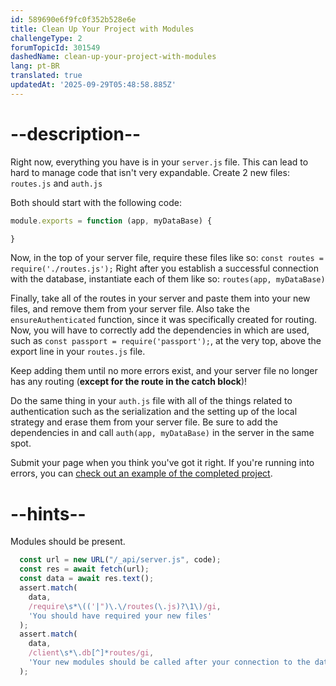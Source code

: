 ```yaml
---
id: 589690e6f9fc0f352b528e6e
title: Clean Up Your Project with Modules
challengeType: 2
forumTopicId: 301549
dashedName: clean-up-your-project-with-modules
lang: pt-BR
translated: true
updatedAt: '2025-09-29T05:48:58.885Z'
---
```


# --description--

Right now, everything you have is in your `server.js` file. This can lead to hard to manage code that isn't very expandable. Create 2 new files: `routes.js` and `auth.js`

Both should start with the following code:

```js
module.exports = function (app, myDataBase) {

}
```

Now, in the top of your server file, require these files like so: `const routes = require('./routes.js');` Right after you establish a successful connection with the database, instantiate each of them like so: `routes(app, myDataBase)`

Finally, take all of the routes in your server and paste them into your new files, and remove them from your server file. Also take the `ensureAuthenticated` function, since it was specifically created for routing. Now, you will have to correctly add the dependencies in which are used, such as `const passport = require('passport');`, at the very top, above the export line in your `routes.js` file.

Keep adding them until no more errors exist, and your server file no longer has any routing (**except for the route in the catch block**)!

Do the same thing in your `auth.js` file with all of the things related to authentication such as the serialization and the setting up of the local strategy and erase them from your server file. Be sure to add the dependencies in and call `auth(app, myDataBase)` in the server in the same spot.

Submit your page when you think you've got it right. If you're running into errors, you can <a href="https://forum.freecodecamp.org/t/advanced-node-and-express/567135#clean-up-your-project-with-modules-2" target="_blank" rel="noopener noreferrer nofollow">check out an example of the completed project</a>.

# --hints--

Modules should be present.

```js
  const url = new URL("/_api/server.js", code);
  const res = await fetch(url);
  const data = await res.text();
  assert.match(
    data,
    /require\s*\(('|")\.\/routes(\.js)?\1\)/gi,
    'You should have required your new files'
  );
  assert.match(
    data,
    /client\s*\.db[^]*routes/gi,
    'Your new modules should be called after your connection to the database'
  );
```

